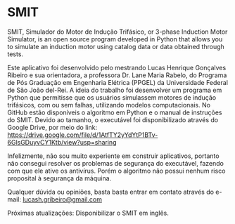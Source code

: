 # SMIT
SMIT, Simulador do Motor de Indução Trifásico, or 3-phase Induction Motor Simulator, is an open source program developed in Python that allows you to simulate an induction motor using catalog data or data obtained through tests.

Este aplicativo foi desenvolvido pelo mestrando Lucas Henrique Gonçalves Ribeiro e sua orientadora, a professora Dr. Lane Maria Rabelo, do Programa de Pós Graduação em Engenharia Elétrica (PPGEL) da Universidade Federal de São João del-Rei. A ideia do trabalho foi desenvolver um programa em Python que permitisse que os usuários simulassem motores de indução trifásicos, com ou sem falhas, utilizando modelos computacionais.
No GitHub estão disponíveis o algoritmo em Python e o manual de instruções do SMIT. Devido ao tamanho, o executável foi disponibilizado através do Google Drive, por meio do link: https://drive.google.com/file/d/1AtfTY2yYdYtP1BTv-6GlsGDuyvCY1Ktb/view?usp=sharing

Infelizmente, não sou muito experiente em construir aplicativos, portanto não consegui resolver os problemas de segurança do executável, fazendo com que ele ative os antivírus. Porém o algoritmo não possui nenhum risco proposital à segurança da máquina. 

Qualquer dúvida ou opiniões, basta basta entrar em contato através do e-mail: lucash.gribeiro@gmail.com

Próximas atualizações: Disponibilizar o SMIT em inglês.
